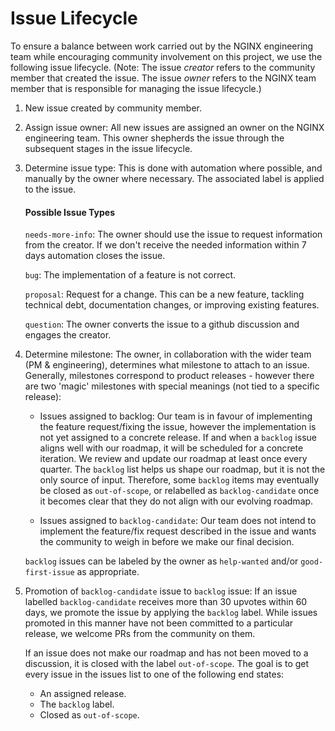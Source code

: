 # Issue Lifecycle

To ensure a balance between work carried out by the NGINX engineering team while encouraging community involvement on this project, we use the following issue lifecycle. (Note: The issue *creator* refers to the community member that created the issue. The issue *owner* refers to the NGINX team member that is responsible for managing the issue lifecycle.)

1. New issue created by community member.


2. Assign issue owner: All new issues are assigned an owner on the NGINX engineering team. This owner shepherds the issue through the subsequent stages in the issue lifecycle.


3. Determine issue type: This is done with automation where possible, and manually by the owner where necessary. The associated label is applied to the issue.
   #### Possible Issue Types
   `needs-more-info`: The owner should use the issue to request information from the creator. If we don't receive the needed information within 7 days automation closes the issue.

   `bug`: The implementation of a feature is not correct.

   `proposal`: Request for a change. This can be a new feature, tackling technical debt, documentation changes, or improving existing features.

   `question`: The owner converts the issue to a github discussion and engages the creator.


4. Determine milestone: The owner, in collaboration with the wider team (PM & engineering), determines what milestone to attach to an issue. Generally, milestones correspond to product releases - however there are two 'magic' milestones with special meanings (not tied to a specific release):

   - Issues assigned to backlog: Our team is in favour of implementing the feature request/fixing the issue, however the implementation is not yet assigned to a concrete release. If and when a `backlog` issue aligns well with our roadmap, it will be scheduled for a concrete iteration. We review and update our roadmap at least once every quarter. The `backlog` list helps us shape our roadmap, but it is not the only source of input. Therefore, some `backlog` items may eventually be closed as `out-of-scope`, or relabelled as `backlog-candidate` once it becomes clear that they do not align with our evolving roadmap.

   - Issues assigned to `backlog-candidate`: Our team does not intend to implement the feature/fix request described in the issue and wants the community to weigh in before we make our final decision.

    `backlog` issues can be labeled by the owner as `help-wanted` and/or `good-first-issue` as appropriate.


5. Promotion of `backlog-candidate` issue to `backlog` issue: If an issue labelled `backlog-candidate` receives more than 30 upvotes within 60 days, we promote the issue by applying the `backlog` label. While issues promoted in this manner have not been committed to a particular release, we welcome PRs from the community on them.

   If an issue does not make our roadmap and has not been moved to a discussion, it is closed with the label `out-of-scope`. The goal is to get every issue in the issues list to one of the following end states:

   - An assigned release.
   - The `backlog` label.
   -  Closed as `out-of-scope`.
